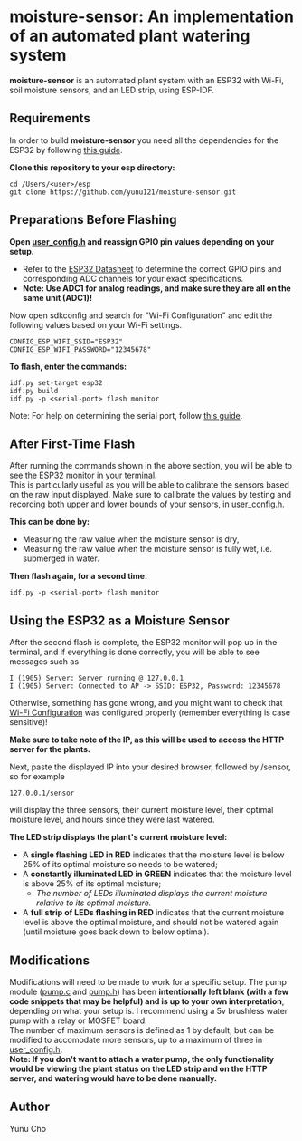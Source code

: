 moisture-sensor: An implementation of an automated plant watering system
========================================================================
**moisture-sensor** is an automated plant system with an ESP32 with Wi-Fi, 
soil moisture sensors, and an LED strip, using ESP-IDF.

Requirements
------------
In order to build **moisture-sensor** you need all the dependencies for the ESP32 by following [this guide](https://docs.espressif.com/projects/esp-idf/en/latest/esp32/get-started/).

**Clone this repository to your esp directory:**

```cd /Users/<user>/esp```\
```git clone https://github.com/yunu121/moisture-sensor.git```

Preparations Before Flashing
----------------------------
**Open [user_config.h](https://github.com/yunu121/moisture-sensor/blob/main/main/user_config.h) and reassign GPIO pin values depending on your setup.**
- Refer to the [ESP32 Datasheet](https://www.espressif.com/sites/default/files/documentation/esp32_datasheet_en.pdf) to determine the correct GPIO pins and corresponding ADC channels for your exact specifications.
- **Note: Use ADC1 for analog readings, and make sure they are all on the same unit (ADC1)!**

Now open sdkconfig and search for "Wi-Fi Configuration" and edit the following values based
on your Wi-Fi settings.

```CONFIG_ESP_WIFI_SSID="ESP32"```\
```CONFIG_ESP_WIFI_PASSWORD="12345678"```

**To flash, enter the commands:**

```idf.py set-target esp32```\
```idf.py build```\
```idf.py -p <serial-port> flash monitor```

Note: For help on determining the serial port, follow [this guide](https://docs.espressif.com/projects/esp-idf/en/latest/esp32/get-started/establish-serial-connection.html).

After First-Time Flash
----------------------
After running the commands shown in the above section, you will be able to see the ESP32 monitor in your terminal.\
This is particularly useful as you will be able to calibrate the sensors based on the raw input displayed.
Make sure to calibrate the values by testing and recording both upper and lower bounds of your sensors, in [user_config.h](https://github.com/yunu121/moisture-sensor/blob/main/main/user_config.h).

**This can be done by:**
- Measuring the raw value when the moisture sensor is dry,
- Measuring the raw value when the moisture sensor is fully wet, i.e. submerged in water.

**Then flash again, for a second time.**

```idf.py -p <serial-port> flash monitor```

Using the ESP32 as a Moisture Sensor
------------------------------------
After the second flash is complete, the ESP32 monitor will pop up in the terminal, and if everything is done correctly, you will be able to see messages such as

```I (1905) Server: Server running @ 127.0.0.1```\
```I (1905) Server: Connected to AP -> SSID: ESP32, Password: 12345678```

Otherwise, something has gone wrong, and you might want to check that [Wi-Fi Configuration](#after-first-time-flash)
was configured properly (remember everything is case sensitive)!

**Make sure to take note of the IP, as this will be used to access the HTTP server for the plants.**

Next, paste the displayed IP into your desired browser, followed by /sensor, so for example

```127.0.0.1/sensor```

will display the three sensors, their current moisture level, their optimal moisture level, and hours since they were last watered.

**The LED strip displays the plant's current moisture level:**
- A **single flashing LED in RED** indicates that the moisture level is below 25% of its optimal moisture so needs to be watered;
- A **constantly illuminated LED in GREEN** indicates that the moisture level is above 25% of its optimal moisture;
  - *The number of LEDs illuminated displays the current moisture relative to its optimal moisture.*
- A **full strip of LEDs flashing in RED** indicates that the current moisture level is above the optimal moisture, and should not be watered again (until moisture goes back down to below optimal).

Modifications
-------------
Modifications will need to be made to work for a specific setup. The pump module ([pump.c](https://github.com/yunu121/moisture-sensor/blob/main/main/pump.c) and [pump.h](https://github.com/yunu121/moisture-sensor/blob/main/main/pump.h)) has been **intentionally left blank (with a few code snippets that may be helpful) and is up to your own interpretation**, depending on what your setup is. I recommend using a 5v brushless water pump with a relay or MOSFET board.\
The number of maximum sensors is defined as 1 by default, but can be modified to accomodate more sensors, up to a maximum of three in [user_config.h](https://github.com/yunu121/moisture-sensor/blob/main/main/user_config.h).\
**Note: If you don't want to attach a water pump, the only functionality would be viewing the plant status on the LED strip and on the HTTP server, and watering would have to be done manually.**




Author
------
Yunu Cho
